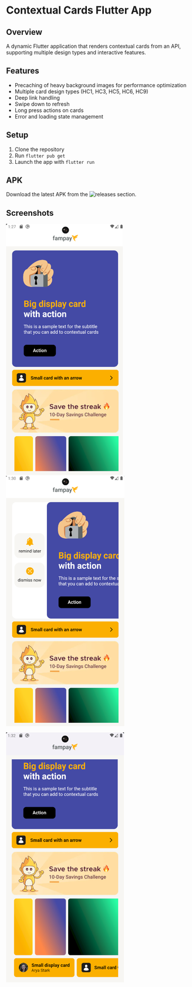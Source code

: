 # Contextual Cards Flutter App

## Overview
A dynamic Flutter application that renders contextual cards from an API, supporting multiple design types and interactive features.

## Features
- Precaching of heavy background images for performance optimization
- Multiple card design types (HC1, HC3, HC5, HC6, HC9)
- Deep link handling
- Swipe down to refresh
- Long press actions on cards
- Error and loading state management


## Setup
1. Clone the repository
2. Run `flutter pub get`
3. Launch the app with `flutter run`

## APK
Download the latest APK from the ![releases]() section.

## Screenshots
![Main View](assets/ss1.png)  ![Big card expanded](assets/ss2.png)

![](assets/ss3.png)

